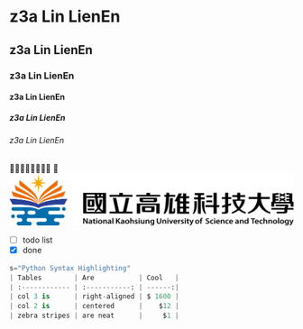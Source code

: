 # z3a Lin LienEn
## z3a Lin LienEn
### z3a Lin LienEn
#### z3a Lin LienEn
##### z3a Lin LienEn
###### z3a Lin LienEn
💩💩💩💩💩💩💩💩 
💩
![nkust](nkust.png "nkust")
- [ ] todo list
- [x] done

```python
s="Python Syntax Highlighting"
| Tables        | Are           | Cool   |
| :------------ | :-----------: | ------:|
| col 3 is      | right-aligned | $ 1600 |
| col 2 is      | centered      |    $12 |
| zebra stripes | are neat      |     $1 |
